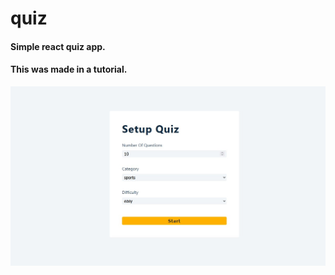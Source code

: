 # quiz

#### Simple react quiz app. 
#### This was made in a tutorial.  

![Screenshot of website](https://github.com/onyx998/quiz/blob/main/quiz-preview.JPG?raw=true)
